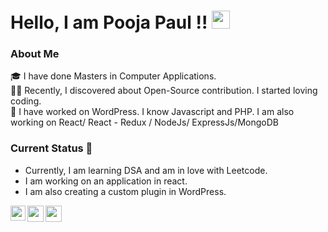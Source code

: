 # Hello, I am Pooja Paul !!  <img src="https://github.com/TheDudeThatCode/TheDudeThatCode/blob/master/Assets/Hi.gif" width="29px"> 

### About Me
🎓 I have done Masters in Computer Applications. <br/>
🤹‍♀️ Recently, I discovered about Open-Source contribution. I started loving coding. <br/>
👩 I have worked on WordPress. I know Javascript and PHP.
I am also working on React/ React  - Redux / NodeJs/ ExpressJs/MongoDB

### Current Status 🎇
- Currently, I am learning DSA and am in love with Leetcode.<br/>
- I am working on an application in react. <br/>
- I am also creating a custom plugin in WordPress. <br/>

<a href="https://www.linkedin.com/in/pooja-paul-aa0aaba9/">
  <img align="left" width="24px" src="https://cdn.jsdelivr.net/npm/simple-icons@v3/icons/linkedin.svg"  />
</a>
<a href="https://twitter.com/brownbird135">
  <img align="left" width="26px" src="https://cdn.jsdelivr.net/npm/simple-icons@v3/icons/twitter.svg" />
</a>
<a href="mailto:poojapaul.92@gmail.com">
  <img align="left" width="26px" src="https://cdn.jsdelivr.net/npm/simple-icons@v3/icons/gmail.svg" />
</a>




